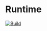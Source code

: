 # Runtime

[![Build](https://github.com/atomix/atomix/actions/workflows/build-and-test-runtime.yml/badge.svg)](https://github.com/atomix/atomix/actions/workflows/build-and-test-runtime.yml)
